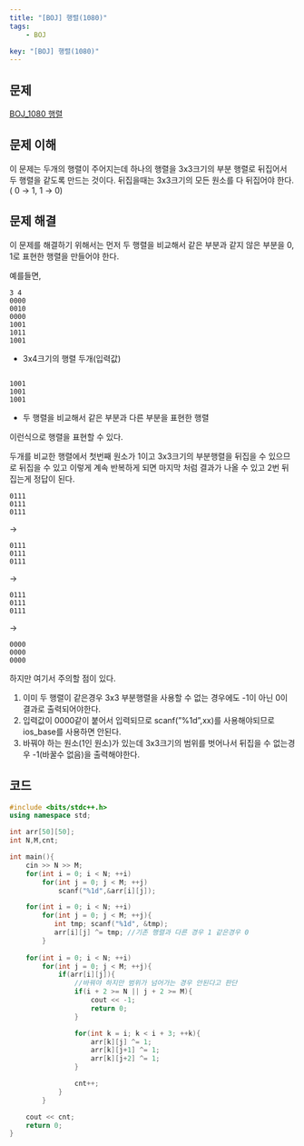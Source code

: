 ```yaml
---
title: "[BOJ] 행렬(1080)"
tags: 
    - BOJ

key: "[BOJ] 행렬(1080)"
---
```


## 문제

[BOJ_1080 행렬](https://www.acmicpc.net/problem/1080)<br>

<!--more-->

## 문제 이해

이 문제는 두개의 행렬이 주어지는데 하나의 행렬을 3x3크기의 부분 행렬로 뒤집어서 두 행렬을 같도록 만드는 것이다. 뒤집을때는 3x3크기의 모든 원소를 다 뒤집어야 한다. ( 0 → 1, 1 → 0)

## 문제 해결

이 문제를 해결하기 위해서는 먼저 두 행렬을 비교해서 같은 부분과 같지 않은 부분을 0, 1로 표현한 행렬을 만들어야 한다. 

예를들면,

```
3 4
0000
0010
0000
1001
1011
1001
```

- 3x4크기의 행렬 두개(입력값)

```

1001
1001
1001

```

- 두 행렬을 비교해서 같은 부분과 다른 부분을 표현한 행렬

이런식으로 행렬을 표현할 수 있다.

두개를 비교한 행렬에서 첫번째 원소가 1이고 3x3크기의 부분행렬을 뒤집을 수 있으므로 뒤집을 수 있고 이렇게 계속 반복하게 되면 마지막 처럼 결과가 나올 수 있고 2번 뒤집는게 정답이 된다.

```
0111
0111
0111
```

→

```
0111
0111
0111
```

→

```
0111
0111
0111
```

→

```
0000
0000
0000
```

하지만 여기서 주의할 점이 있다.

1. 이미 두 행렬이 같은경우 3x3 부분행렬을 사용할 수 없는 경우에도 -1이 아닌 0이 결과로 출력되어야한다.
2.  입력값이 0000같이 붙어서 입력되므로 scanf(”%1d”,xx)를 사용해야되므로 ios_base를 사용하면 안된다.
3. 바꿔야 하는 원소(1인 원소)가 있는데 3x3크기의 범위를 벗어나서 뒤집을 수 없는경우 -1(바꿀수 없음)을 출력해야한다.

## 코드

```cpp
#include <bits/stdc++.h>
using namespace std;

int arr[50][50];
int N,M,cnt;

int main(){
    cin >> N >> M;
    for(int i = 0; i < N; ++i)
        for(int j = 0; j < M; ++j)
            scanf("%1d",&arr[i][j]);

    for(int i = 0; i < N; ++i)
        for(int j = 0; j < M; ++j){
           int tmp; scanf("%1d", &tmp);
           arr[i][j] ^= tmp; //기존 행렬과 다른 경우 1 같은경우 0
        }  
    
    for(int i = 0; i < N; ++i)
        for(int j = 0; j < M; ++j){
            if(arr[i][j]){
                //바꿔야 하지만 범위가 넘어가는 경우 안된다고 판단
                if(i + 2 >= N || j + 2 >= M){
                    cout << -1;
                    return 0;
                }

                for(int k = i; k < i + 3; ++k){
                    arr[k][j] ^= 1;
                    arr[k][j+1] ^= 1;
                    arr[k][j+2] ^= 1;
                }

                cnt++;
            }
        }

    cout << cnt;
    return 0;
}
```